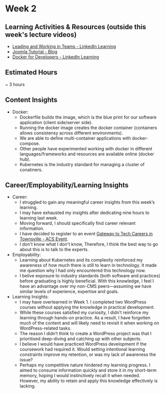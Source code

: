 # Week 2

## Learning Activities & Resources (outside this week's lecture videos)
- [Leading and Working in Teams - LinkedIn Learning](https://www.linkedin.com/learning-login/share?account=2223545&forceAccount=false&redirect=https%3A%2F%2Fwww.linkedin.com%2Flearning%2Fleading-and-working-in-teams%3Ftrk%3Dshare_ent_url%26shareId%3DHYAZLg3wRPSDcrOB%252BS5WMg%253D%253D )
- [Joomla Tutorial - Blog](https://websitesetup.org/build-website-with-joomla/#blogpost)
- [Docker for Developers - LinkedIn Learning](https://www.linkedin.com/learning-login/share?account=2223545&forceAccount=false&redirect=https%3A%2F%2Fwww.linkedin.com%2Flearning%2Fdocker-for-developers-14493163%3Ftrk%3Dshare_ent_url%26shareId%3DufMPat%252FpTkKR2DednOj7Ag%253D%253D) 
## Estimated Hours
~ 3 hours

## Content Insights
- Docker:
    - Dockerfile builds the image, which is the blue print for our software application (client side/server side).
    - Running the docker image creates the docker container (containers allows consistensy across different environments).
    - We are able to define multi-container applications with docker-compose.
    - Other people have experimented working with docker in different languages/frameworks and resources are available online (docker hub).
    - Kubernetes is the industry standard for managing a cluster of conatiners.

## Career/Employability/Learning Insights
- Career:
    - I struggled to gain any meaningful career insights from this week’s learning.
    - I may have exhausted my insights after dedicating nine hours to learning last week.
    - Moving forward, I should specifically find career relevant information. 
    - I have decided to register to an event [Gateway to Tech Careers in Townsville - ACS Event](https://www.acs.org.au/cpd-education/event-detail.html?eventId=701Om00000IHFYFIA5).
    - I don't know what I don't know, Therefore, I think the best way to go about this is to talk to the experts.
- Employability:
    - Learning about Kubernetes and its complexity reinforced my awareness of how much there is still to learn in technology. It made me question why I had only encountered this technology now.
    - I belive exposure to industry standards (both software and practices) before graduating is highly beneficial. With this knowledge, I feel I have an advantage over my non-CMS peers—assuming we have similar levels of experience, expertise and goals.
- Learning Insights:
    - I may have overlearned in Week 1. I completed two WordPress courses without applying the knowledge in practical development.
    - While these courses satisfied my curiosity, I didn’t reinforce my learning through hands-on practice. As a result, I have forgotten much of the content and will likely need to revisit it when working on WordPress-related tasks.
    - The reason I didn’t think to create a WordPress project was that I prioritised deep-diving and catching up with other subjects.
    - I believe I would have practiced WordPress development if the coursework had required it. Would setting intentional learning constraints improve my retention, or was my lack of awareness the issue?
    - Perhaps my competitive nature hindered my learning progress. I aimed to consume information quickly and store it in my short-term memory, hoping I would instinctively recall it when needed. However, my ability to retain and apply this knowledge effectively is lacking.
 